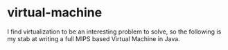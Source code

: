 # virtual-machine

I find virtualization to be an interesting problem to solve, so the following is my stab at writing a full MIPS based 
Virtual Machine in Java. 




